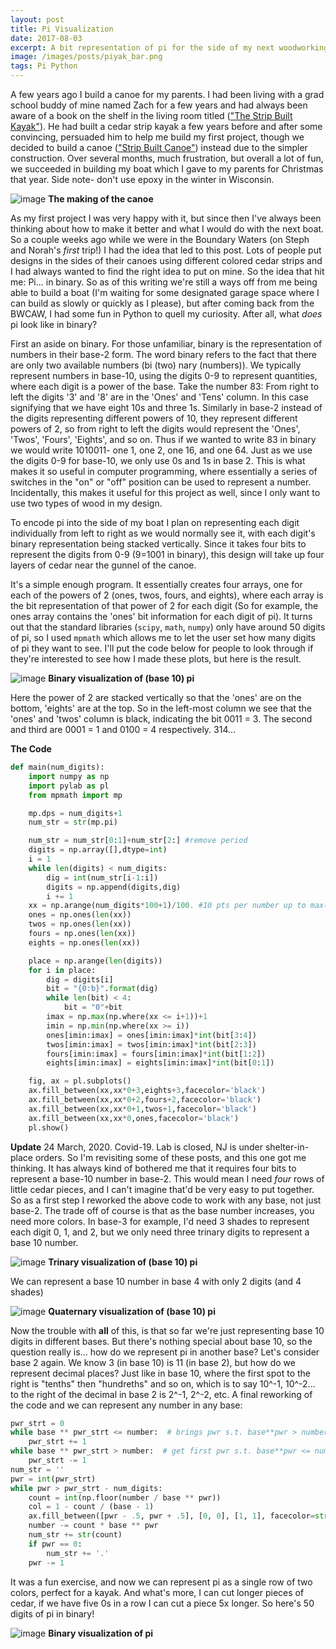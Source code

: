 ```yaml
---
layout: post
title: Pi Visualization
date: 2017-08-03
excerpt: A bit representation of pi for the side of my next woodworking project.
image: /images/posts/piyak_bar.png
tags: Pi Python
---
```


A few years ago I build a canoe for my parents. I had been living with a grad school buddy of mine named Zach for a few years and had always been aware of a book on the shelf in the living room titled (["The Strip Built Kayak"](https://www.amazon.com/Strip-Built-Sea-Kayak-Rugged-Beautiful/dp/007057989X/ref=sr_1_1?s=books&ie=UTF8&qid=1501772261&sr=1-1&keywords=strip+kayak)). He had built a cedar strip kayak a few years before and after some convincing, persuaded him to help me build my first project, though we decided to build a canoe (["Strip Built Canoe"](https://www.amazon.com/Strip-Built-Canoe-beautiful-lightweight/dp/1419660780)) instead due to the simpler construction. Over several months, much frustration, but overall a lot of fun, we succeeded in building my boat which I gave to my parents for Christmas that year. Side note- don't use epoxy in the winter in Wisconsin.

![image](/images/posts/piyak_canoe_collage.png)
**The making of the canoe**

As my first project I was very happy with it, but since then I've always been thinking about how to make it better and what I would do with the next boat. So a couple weeks ago while we were in the Boundary Waters (on Steph and Norah's *first* trip!) I had the idea that led to this post. Lots of people put designs in the sides of their canoes using different colored cedar strips and I had always wanted to find the right idea to put on mine. So the idea that hit me: Pi... in binary. So as of this writing we're still a ways off from me being able to build a boat (I'm waiting for some designated garage space where I can build as slowly or quickly as I please), but after coming back from the BWCAW, I had some fun in Python to quell my curiosity. After all, what *does* pi look like in binary?

First an aside on binary. For those unfamiliar, binary is the representation of numbers in their base-2 form. The word binary refers to the fact that there are only two available numbers (bi (two) nary (numbers)). We typically represent numbers in base-10, using the digits 0-9 to represent quantities, where each digit is a power of the base. Take the number 83: From right to left the digits '3' and '8' are in the 'Ones' and 'Tens' column. In this case signifying that we have eight 10s and three 1s. Similarly in base-2 instead of the digits representing different powers of 10, they represent different powers of 2, so from right to left the digits would represent the 'Ones', 'Twos', 'Fours', 'Eights', and so on. Thus if we wanted to write 83 in binary we would write 1010011- one 1, one 2, one 16, and one 64. Just as we use the digits 0-9 for base-10, we only use 0s and 1s in base 2. This is what makes it so useful in computer programming, where essentially a series of switches in the "on" or "off" position can be used to represent a number. Incidentally, this makes it useful for this project as well, since I only want to use two types of wood in my design.

To encode pi into the side of my boat I plan on representing each digit individually from left to right as we would normally see it, with each digit's binary representation being stacked vertically. Since it takes four bits to represent the digits from 0-9 (9=1001 in binary), this design will take up four layers of cedar near the gunnel of the canoe.

It's a simple enough program. It essentially creates four arrays, one for each of the powers of 2 (ones, twos, fours, and eights), where each array is the bit representation of that power of 2 for each digit (So for example, the ones array contains the 'ones' bit information for each digit of pi). It turns out that the standard libraries (`scipy`, `math`, `numpy`) only have around 50 digits of pi, so I used `mpmath` which allows me to let the user set how many digits of pi they want to see. I'll put the code below for people to look through if they're interested to see how I made these plots, but here is the result.

![image](/images/posts/piyak_bar.png)
**Binary visualization of (base 10) pi**

Here the power of 2 are stacked vertically so that the 'ones' are on the bottom, 'eights' are at the top. So in the left-most column we see that the 'ones' and 'twos' column is black, indicating the bit 0011 = 3. The second and third are 0001 = 1 and 0100 = 4 respectively. 314...

**The Code**

```py
def main(num_digits):
    import numpy as np
    import pylab as pl
    from mpmath import mp

    mp.dps = num_digits+1
    num_str = str(mp.pi)

    num_str = num_str[0:1]+num_str[2:] #remove period
    digits = np.array([],dtype=int)
    i = 1
    while len(digits) < num_digits:
        dig = int(num_str[i-1:i])
        digits = np.append(digits,dig)
        i += 1
    xx = np.arange(num_digits*100+1)/100. #10 pts per number up to max(digits+1)
    ones = np.ones(len(xx))
    twos = np.ones(len(xx))
    fours = np.ones(len(xx))
    eights = np.ones(len(xx))

    place = np.arange(len(digits))
    for i in place:
        dig = digits[i]
        bit = "{0:b}".format(dig)
        while len(bit) < 4:
            bit = "0"+bit
        imax = np.max(np.where(xx <= i+1))+1
        imin = np.min(np.where(xx >= i))
        ones[imin:imax] = ones[imin:imax]*int(bit[3:4])
        twos[imin:imax] = twos[imin:imax]*int(bit[2:3])
        fours[imin:imax] = fours[imin:imax]*int(bit[1:2])
        eights[imin:imax] = eights[imin:imax]*int(bit[0:1])

    fig, ax = pl.subplots()
    ax.fill_between(xx,xx*0+3,eights+3,facecolor='black')
    ax.fill_between(xx,xx*0+2,fours+2,facecolor='black')
    ax.fill_between(xx,xx*0+1,twos+1,facecolor='black')
    ax.fill_between(xx,xx*0,ones,facecolor='black')
    pl.show()    
```

**Update**
24 March, 2020. Covid-19. Lab is closed, NJ is under shelter-in-place orders. So I'm revisiting some of these posts, and this one got me thinking. It has always kind of bothered me that it requires four bits to represent a base-10 number in base-2. This would mean I need *four* rows of little cedar pieces, and I can't imagine that'd be very easy to put together. So as a first step I reworked the above code to work with any base, not just base-2. The trade off of course is that as the base number increases, you need more colors. In base-3 for example, I'd need 3 shades to represent each digit 0, 1, and 2, but we only need three trinary digits to represent a base 10 number.

![image](/images/posts/piyak_base3.png)
**Trinary visualization of (base 10) pi**

We can represent a base 10 number in base 4 with only 2 digits (and 4 shades)

![image](/images/posts/piyak_base4.png)
**Quaternary visualization of (base 10) pi**


Now the trouble with **all** of this, is that so far we're just representing base 10 digits in different bases. But there's nothing special about base 10, so the question really is... how do we represent pi in another base?
Let's consider base 2 again. We know 3 (in base 10) is 11 (in base 2), but how do we represent decimal places? Just like in base 10, where the first spot to the right is "tenths" then "hundreths" and so on, which is to say 10^-1, 10^-2... to the right of the decimal in base 2 is 2^-1, 2^-2, etc.
A final reworking of the code and we can represent any number in any base:
```py
pwr_strt = 0
while base ** pwr_strt <= number:  # brings pwr s.t. base**pwr > number
    pwr_strt += 1
while base ** pwr_strt > number:  # get first pwr s.t. base**pwr <= number
    pwr_strt -= 1
num_str = ''
pwr = int(pwr_strt)
while pwr > pwr_strt - num_digits:
    count = int(np.floor(number / base ** pwr))
    col = 1 - count / (base - 1)
    ax.fill_between([pwr - .5, pwr + .5], [0, 0], [1, 1], facecolor=str(col))
    number -= count * base ** pwr
    num_str += str(count)
    if pwr == 0:
        num_str += '.'
    pwr -= 1
```
It was a fun exercise, and now we can represent pi as a single row of two colors, perfect for a kayak. And what's more, I can cut longer pieces of cedar, if we have five 0s in a row I can cut a piece 5x longer. So here's 50 digits of pi in binary!

![image](/images/posts/piyak_base2.png)
**Binary visualization of pi**
